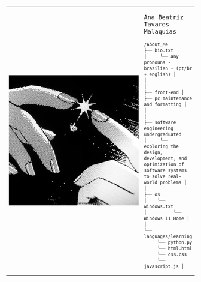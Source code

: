 <table>
  <tr>
    <td style="width: 250%;">
      <p>
          <img src="https://github.com/anabeatm/anabeatm/blob/main/baixados%20(1).jpg" alt="Ana Beatriz" style="width: 200%; border: none;" />
      </p>
    </td>
    <td style="width: 50%; vertical-align: top;">
      <p style="font-family: monospace; font-size: 16px; align: center;">
        Ana Beatriz Tavares Malaquias
      </p>
  
      
    /About_Me 
    ├── bio.txt 
    │     └── any pronouns - brazilian - (pt/br + english) │ 
    │ 
    │
    ├── front-end │ 
    ├── pc maintenance and formatting │
    │ 
    │
    ├── software engineering undergraduated  
    │     └── exploring the design, development, and optimization of software systems to solve real-world problems │
    │
    ├── os  
    │    └── windows.txt 
    │          └── Windows 11 Home │
    │
    └── languages/learning  
         └── python.py  
         └── html.html  
         └── css.css  
         └── javascript.js │ 
    
  </tr>
</table>
